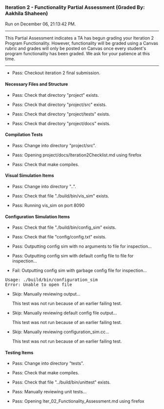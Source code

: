 ### Iteration 2 - Functionality Partial Assessment (Graded By: Aakhila Shaheen)

Run on December 06, 21:13:42 PM.

<hr>

This Partial Assessment indicates a TA has begun grading your Iteration 2 Program Functionality. However, functionality will be graded using a Canvas rubric and grades will only be posted on Canvas once every student's program functionality has been graded. We ask for your patience at this time.

<hr>

+ Pass: Checkout iteration 2 final submission.




#### Necessary Files and Structure

+ Pass: Check that directory "project" exists.

+ Pass: Check that directory "project/src" exists.

+ Pass: Check that directory "project/tests" exists.

+ Pass: Check that directory "project/docs" exists.


#### Compilation Tests

+ Pass: Change into directory "project/src".

+ Pass: Opening project/docs/Iteration2Checklist.md using firefox

+ Pass: Check that make compiles.




#### Visual Simulation Items

+ Pass: Change into directory "..".

+ Pass: Check that file "./build/bin/vis_sim" exists.

+ Pass: Running vis_sim on port 8090


#### Configuration Simulation Items

+ Pass: Check that file "./build/bin/config_sim" exists.

+ Pass: Check that file "config/config.txt" exists.

+ Pass: Outputting config sim with no arguments to file for inspection...



+ Pass: Outputting config sim with default config file to file for inspection...



+ Fail: Outputting config sim with garbage config file for inspection...

<pre>Usage: ./build/bin/configuration_sim <config_filename>
Error: Unable to open file
</pre>



+ Skip: Manually reviewing output...

  This test was not run because of an earlier failing test.

+ Skip: Manually reviewing default config file output...

  This test was not run because of an earlier failing test.

+ Skip: Manually reviewing configuration_sim.cc...

  This test was not run because of an earlier failing test.


#### Testing Items

+ Pass: Change into directory "tests".

+ Pass: Check that make compiles.



+ Pass: Check that file "../build/bin/unittest" exists.

+ Pass: Manually reviewing unit tests...

    

+ Pass: Opening Iter_02_Functionality_Assessment.md using firefox

